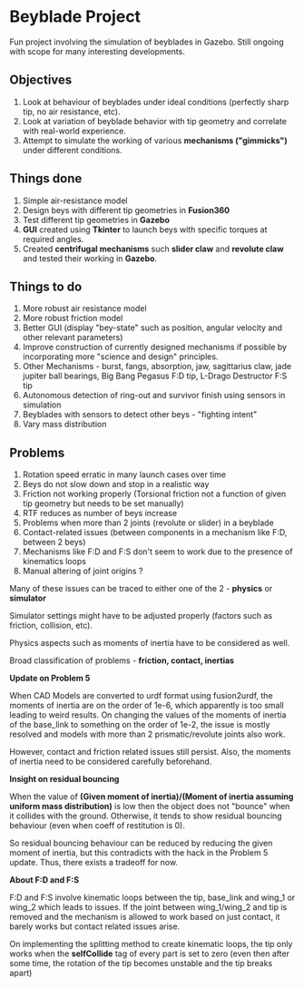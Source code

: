 # Beyblade Project

Fun project involving the simulation of beyblades in Gazebo. Still ongoing with scope for many interesting developments.

## Objectives ##
1) Look at behaviour of beyblades under ideal conditions (perfectly sharp tip, no air resistance, etc).
2) Look at variation of beyblade behavior with tip geometry and correlate with real-world experience.
3) Attempt to simulate the working of various **mechanisms ("gimmicks")** under different conditions.

## Things done

1. Simple air-resistance model
2. Design beys with different tip geometries in **Fusion360**
3. Test different tip geometries in **Gazebo**
4. **GUI** created using **Tkinter** to launch beys with specific torques at required angles.
5. Created **centrifugal mechanisms** such **slider claw** and **revolute claw** and tested their working in **Gazebo**.

## Things to do

1. More robust air resistance model 
2. More robust friction model
3. Better GUI (display "bey-state" such as position, angular velocity and other relevant parameters)
4. Improve construction of currently designed mechanisms if possible by incorporating more "science and design" principles.
5. Other Mechanisms -  burst, fangs, absorption, jaw, sagittarius claw, jade jupiter ball bearings, Big Bang Pegasus F:D tip, L-Drago Destructor F:S tip
6. Autonomous detection of ring-out and survivor finish using sensors in simulation
7. Beyblades with sensors to detect other beys - "fighting intent"
8. Vary mass distribution 

## Problems

1. Rotation speed erratic in many launch cases over time
2. Beys do not slow down and stop in a realistic way
3. Friction not working properly (Torsional friction not a function of given tip geometry but needs to be set manually)
4. RTF reduces as number of beys increase
5. Problems when more than 2 joints (revolute or slider) in a beyblade
6. Contact-related issues (between components in a mechanism like F:D, between 2 beys)
7. Mechanisms like F:D and F:S don't seem to work due to the presence of kinematics loops
8. Manual altering of joint origins ?

Many of these issues can be traced to either one of the 2 - **physics** or **simulator**

Simulator settings might have to be adjusted properly (factors such as friction, collision, etc).

Physics aspects such as moments of inertia have to be considered as well.

Broad classification of problems - **friction, contact, inertias**

**Update on Problem 5**

When CAD Models are converted to urdf format using fusion2urdf, the moments of inertia are on the order of 1e-6, which apparently is too small leading to weird results. On changing the values of the moments of inertia of the base_link to something on the order of 1e-2, the issue is mostly resolved and models with more than 2 prismatic/revolute joints also work.

However, contact and friction related issues still persist. Also, the moments of inertia need to be considered carefully beforehand.

**Insight on residual bouncing**

When the value of **(Given moment of inertia)/(Moment of inertia assuming uniform mass distribution)** is low then the object does not "bounce" when it collides with the ground. Otherwise, it tends to show residual bouncing behaviour (even when coeff of restitution is 0).

So residual bouncing behaviour can be reduced by reducing the given moment of inertia, but this contradicts with the hack in the Problem 5 update. Thus, there exists a tradeoff for now.

**About F:D and F:S**

F:D and F:S involve kinematic loops between the tip, base_link and wing_1 or wing_2 which leads to issues. If the joint between wing_1/wing_2 and tip is removed and the mechanism is allowed to work based on just contact, it barely works but contact related issues arise.

On implementing the splitting method to create kinematic loops, the tip only works when the **selfCollide** tag of every part is set to zero (even then after some time, the rotation of the tip becomes unstable and the tip breaks apart)
